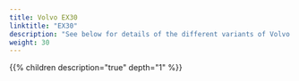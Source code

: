 ```yaml
---
title: Volvo EX30
linktitle: "EX30"
description: "See below for details of the different variants of Volvo EX30"
weight: 30
---
```

{{% children description="true" depth="1" %}}
